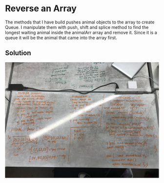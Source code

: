 # Reverse an Array
The methods that I have build pushes animal objects to the array to create  Queue. I manipulate them with push, shift and splice method to find the longest waiting animal inside the animalArr array and remove it. Since it is a queue it will be the animal that came into the array first.

## Solution
![fifo-animal-shelter](assets/fifo-animal-shelter.JPG)